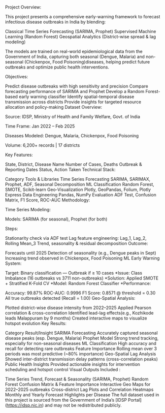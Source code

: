 
Project Overview:

This project presents a comprehensive early-warning framework to forecast infectious disease outbreaks in India by blending:

Classical Time Series Forecasting (SARIMA, Prophet) Supervised Machine Learning (Random Forest) Geospatial Analytics (District-wise spread & lag modeling)

The models are trained on real-world epidemiological data from the Government of India, capturing both seasonal (Dengue, Malaria) and non-seasonal (Chickenpox, Food Poisoning)diseases, helping predict future outbreaks and optimize public health interventions.

Objectives:

Predict disease outbreaks with high sensitivity and precision
Compare forecasting performance of SARIMA and Prophet
Develop a Random Forest-based early warning classifier
Identify spatial-temporal disease transmission across districts
Provide insights for targeted resource allocation and policy-making
Dataset Overview:

Source: IDSP, Ministry of Health and Family Welfare, Govt. of India

Time Frame: Jan 2022 – Feb 2025

Diseases Modeled: Dengue, Malaria, Chickenpox, Food Poisoning

Volume: 6,200+ records | 17 districts

Key Features:

State, District, Disease Name
Number of Cases, Deaths
Outbreak & Reporting Dates
Status, Action Taken
Technical Stack:

Category	Tools & Libraries
Time Series Forecasting	SARIMA, SARIMAX, Prophet, ADF, Seasonal Decomposition
ML Classification	Random Forest, SMOTE, Scikit-learn
Geo-Visualization	Plotly, GeoPandas, Folium, Plotly Express
Data Engineering	Pandas, NumPy
Evaluation	ADF Test, Confusion Matrix, F1 Score, ROC-AUC
Methodology:

Time Series Modeling:

Models: SARIMA (for seasonal), Prophet (for both)

Steps:

Stationarity check via ADF test
Lag feature engineering: Lag_1, Lag_2, Rolling Mean_3
Trend, seasonality & residual decomposition
Outcome:

Forecasts until 2025
Detection of seasonality (e.g., Dengue peaks in Sept)
Increasing trend observed in Chickenpox, Food Poisoning
ML Early Warning System:

Target: Binary classification — Outbreak if ≥ 10 cases *Issue: Class Imbalance (16 outbreaks vs 3711 non-outbreaks) *Solution: Applied SMOTE + Stratified K-Fold CV *Model: Random Forest Classifier *Performance:

Accuracy: 99.87%
ROC-AUC: 0.9996
F1 Score: 0.8571 @ threshold = 0.30
All true outbreaks detected (Recall = 1.00)
Geo-Spatial Analysis:

Plotted district-wise disease intensity from 2022–2025
Applied Pearson correlation & cross-correlation
Identified lead-lag effects(e.g., Kozhikode leads Malappuram by 9 months)
Created interactive maps to visualize hotspot evolution
Key Results:

Category	Result/Insight
SARIMA Forecasting	Accurately captured seasonal disease peaks (esp. Dengue, Malaria)
Prophet Model	Strong trend tracking, especially for non-seasonal diseases
ML Classification	High accuracy and recall for detecting rare outbreaks
Feature Importance	Rolling mean over 3 periods was most predictive (~80% importance)
Geo-Spatial Lag Analysis	Showed inter-district transmission delay patterns (cross-correlation peaks)
Public Health Insights	Provided actionable insights for intervention scheduling and hotspot control
Visual Outputs Included :

Time Series Trend, Forecast & Seasonality (SARIMA, Prophet)
Random Forest Confusion Matrix & Feature Importance
Interactive Geo Maps for 2022–2025 outbreaks
Cross-district Lag Plots and Correlation Heatmaps
Monthly and Yearly Forecast Highlights per Disease
The full dataset used in this project is sourced from the Government of India’s [IDSP Portal] (https://idsp.nic.in) and may not be redistributed publicly.
